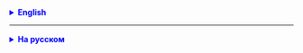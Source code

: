 <details style="margin-top: 16px">
  <summary style="cursor: pointer; color: blue;"><b>English</b></summary>

**Exercise 1.**
Which container number contains the maximum number of parcels?

**Exercise 2.**
There is a Doctor class in which the following fields are encapsulated:
String name — doctor's name.
String[] specialties - specializations in which he works (surgery, cardiology, etc.).
You need to answer the following questions:

What specializations does each doctor have?
What specializations are most popular among doctors at the clinic?

</details>

<hr>

<details style="margin-top: 16px">
  <summary style="cursor: pointer; color: blue;"><b>На русском</b></summary>

**Задание 1.**
В каком по номеру контейнере находится максимальное количество посылок.

**Задание 2.**
Имеется класс Doctor, в котором инкапсулированы поля:
String name — имя врача.
String[] specialties — специализации, в которых он работает (хирургия, кардиология и т.д.).
Необходимо ответить на вопросы:
Какие специализации есть у каждого врача?
Какие специализации наиболее популярны среди врачей в клинике?

Сделать по аналогии с задачей о програмистах и технологиях (языках программирования).

</details>